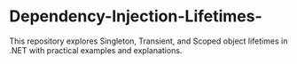 # Dependency-Injection-Lifetimes-
This repository explores Singleton, Transient, and Scoped object lifetimes in .NET with practical examples and explanations.

